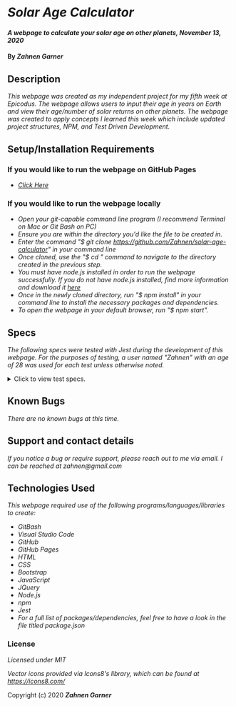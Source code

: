 # _Solar Age Calculator_

#### _A webpage to calculate your solar age on other planets, November 13, 2020_

#### By _**Zahnen Garner**_

## Description

_This webpage was created as my independent project for my fifth week at Epicodus. The webpage allows users to input their age in years on Earth and view their age/number of solar returns on other planets. The webpage was created to apply concepts I learned this week which include updated project structures, NPM, and Test Driven Development._

## Setup/Installation Requirements

### If you would like to run the webpage on GitHub Pages
* _[Click Here](https://zahnen.github.io/solar-age/dist/index.html)_

### If you would like to run the webpage locally

* _Open your git-capable command line program (I recommend Terminal on Mac or Git Bash on PC)_
* _Ensure you are within the directory you'd like the file to be created in._
* _Enter the command "$ git clone https://github.com/Zahnen/solar-age-calculator" in your command line_
* _Once cloned, use the "$ cd " command to navigate to the directory created in the previous step._
* _You must have node.js installed in order to run the webpage successfully. If you do not have node.js installed, find more information and download it [here](https://nodejs.org/en/download/)_
* _Once in the newly cloned directory, run "$ npm install" in your command line to install the necessary packages and dependencies._
* _To open the webpage in your default browser, run "$ npm start"._

## Specs

_The following specs were tested with Jest during the development of this webpage. For the purposes of testing, a user named "Zahnen" with an age of 28 was used for each test unless otherwise noted._

<details>
<summary>Click to view test specs.</summary>
  
Describe: User Class

Test: It should correctly create a user object with name and age properties.  
Expect: (user.name).toEqual("Zahnen")  
Expect: (user.age).toEqual(28)  

Test: It s hould convert the users age from earth years to Mercury years and return the result.  
Expect: (user.mercCalc()).toEqual(116)  

Test: It should convert the users age from earth years to Venus years and return the result.  
Expect: (user.venusCalc()).toEqual(45)  

Test: It should convert the users age from earth years to Mars years and return the result.  
Expect: (user.marsCalc()).toEqual(14)  

Test: It should convert the users age from earth years to Jupiter years and return the result.  
Expect: (user.jupCalc()).toEqual(2)  

Test: It should determine life expectancy in Earth years by subtracting user age from 72.2 and return the result.  
Expect: (user.expectCalc()).toEqual(44)  

Test: It should return number of years lived past life expectancy if user age is greater than 72.2.  
let user2 = new User ("Old Zahnen", 74)  
Expect: (user2.expectCalc()).toEqual(2)  

Test: It should determine life expectancy on Mercury and return the result.  
Expect: (user.mercExpCalc()).toEqual(183)  

Test: It should determine life expectancy on Venus and return the result.  
Expect: (user.venusExpCalc()).toEqual(70)  

Test: It should determine life expectancy on Mars and return the result.  
Expect: (user.marsExpCalc()).toEqual(23)  

Test: It should determine life expectancy on Jupiter and return the result.  
Expect: (user.jupExpCalc()).toEqual(3)  
</details>

## Known Bugs

_There are no known bugs at this time._

## Support and contact details

_If you notice a bug or require support, please reach out to me via email. I can be reached at zahnen@gmail.com_

## Technologies Used

_This webpage required use of the following programs/languages/libraries to create:_
* _GitBash_
* _Visual Studio Code_
* _GitHub_
* _GitHub Pages_
* _HTML_
* _CSS_
* _Bootstrap_
* _JavaScript_
* _JQuery_
* _Node.js_
* _npm_
* _Jest_
* _For a full list of packages/dependencies, feel free to have a look in the file titled package.json_

### License

*Licensed under MIT*

*Vector icons provided via Icons8's library, which can be found at https://icons8.com/*


Copyright (c) 2020 **_Zahnen Garner_**
